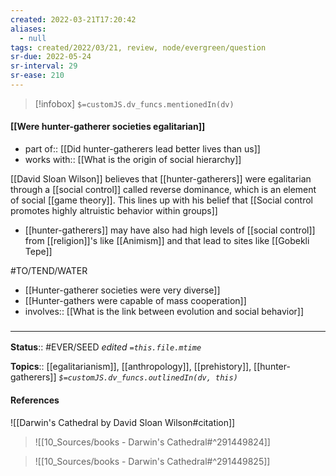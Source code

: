 ```yaml
---
created: 2022-03-21T17:20:42 
aliases:
  - null
tags: created/2022/03/21, review, node/evergreen/question
sr-due: 2022-05-24
sr-interval: 29
sr-ease: 210
---
```

> [!infobox]
`$=customJS.dv_funcs.mentionedIn(dv)`

#### [[Were hunter-gatherer societies egalitarian]] 

- part of:: [[Did hunter-gatherers lead better lives than us]]
- works with:: [[What is the origin of social hierarchy]]

[[David Sloan Wilson]] believes that [[hunter-gatherers]] were egalitarian through a [[social control]] called reverse dominance, which is an element of social [[game theory]]. 
This lines up with his belief that [[Social control promotes highly altruistic behavior within groups]]
- [[hunter-gatherers]] may have also had high levels of [[social control]] from [[religion]]'s like [[Animism]] and that lead to sites like [[Gobekli Tepe]]

#TO/TEND/WATER 
- [[Hunter-gatherer societies were very diverse]]
- [[Hunter-gathers were capable of mass cooperation]]
- involves:: [[What is the link between evolution and social behavior]]

### <hr class="footnote"/>

**Status**:: #EVER/SEED 
*edited `=this.file.mtime`*

**Topics**:: [[egalitarianism]], [[anthropology]], [[prehistory]], [[hunter-gatherers]]
*`$=customJS.dv_funcs.outlinedIn(dv, this)`*

#### References 

![[Darwin's Cathedral by David Sloan Wilson#citation]]

> ![[10_Sources/books - Darwin's Cathedral#^291449824]]

> ![[10_Sources/books - Darwin's Cathedral#^291449825]]